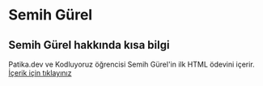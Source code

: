 # Semih Gürel

## Semih Gürel hakkında kısa bilgi

Patika.dev ve Kodluyoruz öğrencisi Semih Gürel'in ilk HTML ödevini içerir.
[İçerik için tıklayınız](https://github.com/semihgurel/html_odev1.git)
